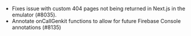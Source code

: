 - Fixes issue with custom 404 pages not being returned in Next.js in the emulator (#8035).
- Annotate onCallGenkit functions to allow for future Firebase Console annotations (#8135)
